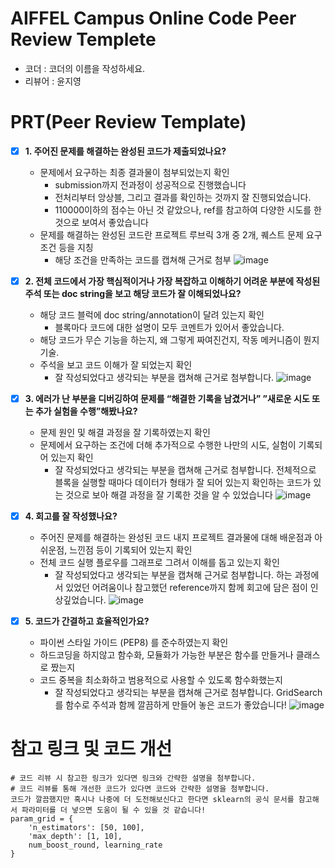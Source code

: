 # AIFFEL Campus Online Code Peer Review Templete
- 코더 : 코더의 이름을 작성하세요.
- 리뷰어 : 윤지영


# PRT(Peer Review Template)
- [x]  **1. 주어진 문제를 해결하는 완성된 코드가 제출되었나요?**
    - 문제에서 요구하는 최종 결과물이 첨부되었는지 확인
      -  submission까지 전과정이 성공적으로 진행했습니다
      -  전처리부터 앙상블, 그리고 결과를 확인하는 것까지 잘 진행되었습니다.
      -  110000이하의 점수는 아닌 것 같았으나, ref를 참고하여 다양한 시도를 한 것으로 보여서 좋았습니다
    - 문제를 해결하는 완성된 코드란 프로젝트 루브릭 3개 중 2개, 
    퀘스트 문제 요구조건 등을 지칭
        - 해당 조건을 만족하는 코드를 캡쳐해 근거로 첨부
          ![image](https://github.com/wldud01/quest/assets/64887559/45c6d424-d8f5-4d86-b592-672832fa084f)

    
- [x]  **2. 전체 코드에서 가장 핵심적이거나 가장 복잡하고 이해하기 어려운 부분에 작성된 
주석 또는 doc string을 보고 해당 코드가 잘 이해되었나요?**
    - 해당 코드 블럭에 doc string/annotation이 달려 있는지 확인
      - 블록마다 코드에 대한 설명이 모두 코멘트가 있어서 좋았습니다.
    - 해당 코드가 무슨 기능을 하는지, 왜 그렇게 짜여진건지, 작동 메커니즘이 뭔지 기술.
    - 주석을 보고 코드 이해가 잘 되었는지 확인
        - 잘 작성되었다고 생각되는 부분을 캡쳐해 근거로 첨부합니다.
    ![image](https://github.com/wldud01/quest/assets/64887559/05639a15-cc28-45ee-877c-33419e9db5a7)

        
- [x]  **3. 에러가 난 부분을 디버깅하여 문제를 “해결한 기록을 남겼거나” 
”새로운 시도 또는 추가 실험을 수행”해봤나요?**
    - 문제 원인 및 해결 과정을 잘 기록하였는지 확인
    - 문제에서 요구하는 조건에 더해 추가적으로 수행한 나만의 시도, 
    실험이 기록되어 있는지 확인
        - 잘 작성되었다고 생각되는 부분을 캡쳐해 근거로 첨부합니다.
    전체적으로 블록을 실행할 때마다 데이터가 형태가 잘 되어 있는지 확인하는 코드가 있는 것으로 보아 해결 과정을 잘 기록한 것을 알 수 있었습니다
![image](https://github.com/wldud01/quest/assets/64887559/22305007-6993-4b38-a4d0-aadacd33fae3)

        
- [x]  **4. 회고를 잘 작성했나요?**
    - 주어진 문제를 해결하는 완성된 코드 내지 프로젝트 결과물에 대해
    배운점과 아쉬운점, 느낀점 등이 기록되어 있는지 확인
    - 전체 코드 실행 플로우를 그래프로 그려서 이해를 돕고 있는지 확인
        - 잘 작성되었다고 생각되는 부분을 캡쳐해 근거로 첨부합니다.
    하는 과정에서 있었던 어려움이나 참고했던 reference까지 함께 회고에 담은 점이 인상깊었습니다.
    ![image](https://github.com/wldud01/quest/assets/64887559/9e028549-7502-499f-bbf1-f7c3239009be)

- [x]  **5. 코드가 간결하고 효율적인가요?**
    - 파이썬 스타일 가이드 (PEP8) 를 준수하였는지 확인
    - 하드코딩을 하지않고 함수화, 모듈화가 가능한 부분은 함수를 만들거나 클래스로 짰는지
    - 코드 중복을 최소화하고 범용적으로 사용할 수 있도록 함수화했는지
        - 잘 작성되었다고 생각되는 부분을 캡쳐해 근거로 첨부합니다.
    GridSearch를 함수로 주석과 함께 깔끔하게 만들어 놓은 코드가 좋았습니다!
    ![image](https://github.com/wldud01/quest/assets/64887559/580acc75-d755-4d83-812a-8d72759e16db)


# 참고 링크 및 코드 개선
```
# 코드 리뷰 시 참고한 링크가 있다면 링크와 간략한 설명을 첨부합니다.
# 코드 리뷰를 통해 개선한 코드가 있다면 코드와 간략한 설명을 첨부합니다.
코드가 깔끔했지만 혹시나 나중에 더 도전해보신다고 한다면 sklearn의 공식 문서를 참고해서 파라미터를 더 넣으면 도움이 될 수 있을 것 같습니다!
param_grid = {
    'n_estimators': [50, 100],
    'max_depth': [1, 10],
    num_boost_round, learning_rate
}

```
